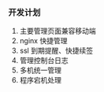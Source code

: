 ### 开发计划
 
   1. 主要管理页面兼容移动端
   2. nginx 快捷管理
   3. ssl 到期提醒、快捷续签
   4. 管理控制台日志
   5. 多机统一管理
   6. 程序宕机处理